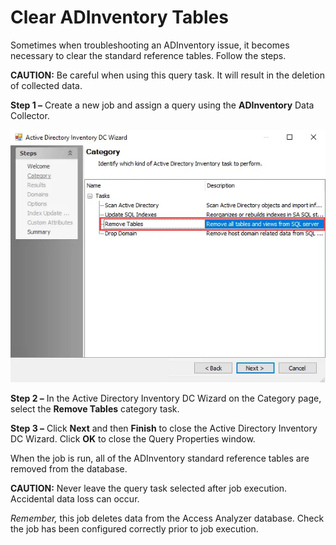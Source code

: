 # Clear ADInventory Tables

Sometimes when troubleshooting an ADInventory issue, it becomes necessary to clear the standard
reference tables. Follow the steps.

**CAUTION:** Be careful when using this query task. It will result in the deletion of collected
data.

**Step 1 –** Create a new job and assign a query using the **ADInventory** Data Collector.

![Remove Tables task selected on Active Directory Inventory DC Wizard Category page ](../../../../../../static/img/product_docs/accessanalyzer/admin/datacollector/adinventory/categoryremovetables.webp)

**Step 2 –** In the Active Directory Inventory DC Wizard on the Category page, select the **Remove
Tables** category task.

**Step 3 –** Click **Next** and then **Finish** to close the Active Directory Inventory DC Wizard.
Click **OK** to close the Query Properties window.

When the job is run, all of the ADInventory standard reference tables are removed from the database.

**CAUTION:** Never leave the query task selected after job execution. Accidental data loss can
occur.

_Remember,_ this job deletes data from the Access Analyzer database. Check the job has been
configured correctly prior to job execution.
